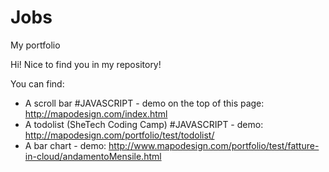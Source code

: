 # Jobs
My portfolio

Hi! Nice to find you in my repository!

You can find:

* A scroll bar #JAVASCRIPT - demo on the top of this page: http://mapodesign.com/index.html 
* A todolist (SheTech Coding Camp) #JAVASCRIPT - demo: http://mapodesign.com/portfolio/test/todolist/
* A bar chart - demo: http://www.mapodesign.com/portfolio/test/fatture-in-cloud/andamentoMensile.html
